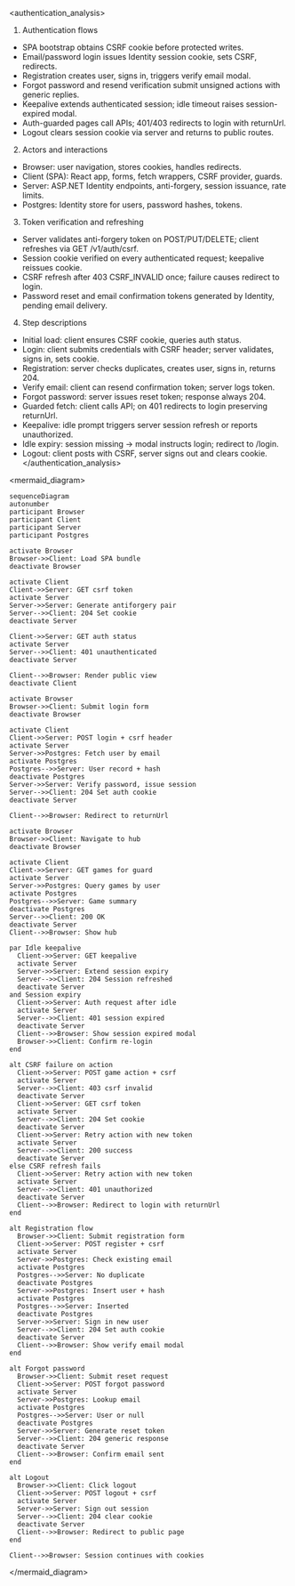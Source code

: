 <authentication_analysis>
1) Authentication flows
- SPA bootstrap obtains CSRF cookie before protected writes.
- Email/password login issues Identity session cookie, sets CSRF, redirects.
- Registration creates user, signs in, triggers verify email modal.
- Forgot password and resend verification submit unsigned actions with generic replies.
- Keepalive extends authenticated session; idle timeout raises session-expired modal.
- Auth-guarded pages call APIs; 401/403 redirects to login with returnUrl.
- Logout clears session cookie via server and returns to public routes.

2) Actors and interactions
- Browser: user navigation, stores cookies, handles redirects.
- Client (SPA): React app, forms, fetch wrappers, CSRF provider, guards.
- Server: ASP.NET Identity endpoints, anti-forgery, session issuance, rate limits.
- Postgres: Identity store for users, password hashes, tokens.

3) Token verification and refreshing
- Server validates anti-forgery token on POST/PUT/DELETE; client refreshes via GET /v1/auth/csrf.
- Session cookie verified on every authenticated request; keepalive reissues cookie.
- CSRF refresh after 403 CSRF_INVALID once; failure causes redirect to login.
- Password reset and email confirmation tokens generated by Identity, pending email delivery.

4) Step descriptions
- Initial load: client ensures CSRF cookie, queries auth status.
- Login: client submits credentials with CSRF header; server validates, signs in, sets cookie.
- Registration: server checks duplicates, creates user, signs in, returns 204.
- Verify email: client can resend confirmation token; server logs token.
- Forgot password: server issues reset token; response always 204.
- Guarded fetch: client calls API; on 401 redirects to login preserving returnUrl.
- Keepalive: idle prompt triggers server session refresh or reports unauthorized.
- Idle expiry: session missing → modal instructs login; redirect to /login.
- Logout: client posts with CSRF, server signs out and clears cookie.
</authentication_analysis>

<mermaid_diagram>

```mermaid
sequenceDiagram
autonumber
participant Browser
participant Client
participant Server
participant Postgres

activate Browser
Browser->>Client: Load SPA bundle
deactivate Browser

activate Client
Client->>Server: GET csrf token
activate Server
Server->>Server: Generate antiforgery pair
Server-->>Client: 204 Set cookie
deactivate Server

Client->>Server: GET auth status
activate Server
Server-->>Client: 401 unauthenticated
deactivate Server

Client-->>Browser: Render public view
deactivate Client

activate Browser
Browser->>Client: Submit login form
deactivate Browser

activate Client
Client->>Server: POST login + csrf header
activate Server
Server->>Postgres: Fetch user by email
activate Postgres
Postgres-->>Server: User record + hash
deactivate Postgres
Server->>Server: Verify password, issue session
Server-->>Client: 204 Set auth cookie
deactivate Server

Client-->>Browser: Redirect to returnUrl

activate Browser
Browser->>Client: Navigate to hub
deactivate Browser

activate Client
Client->>Server: GET games for guard
activate Server
Server->>Postgres: Query games by user
activate Postgres
Postgres-->>Server: Game summary
deactivate Postgres
Server-->>Client: 200 OK
deactivate Server
Client-->>Browser: Show hub

par Idle keepalive
  Client->>Server: GET keepalive
  activate Server
  Server->>Server: Extend session expiry
  Server-->>Client: 204 Session refreshed
  deactivate Server
and Session expiry
  Client->>Server: Auth request after idle
  activate Server
  Server-->>Client: 401 session expired
  deactivate Server
  Client-->>Browser: Show session expired modal
  Browser->>Client: Confirm re-login
end

alt CSRF failure on action
  Client->>Server: POST game action + csrf
  activate Server
  Server-->>Client: 403 csrf invalid
  deactivate Server
  Client->>Server: GET csrf token
  activate Server
  Server-->>Client: 204 Set cookie
  deactivate Server
  Client->>Server: Retry action with new token
  activate Server
  Server-->>Client: 200 success
  deactivate Server
else CSRF refresh fails
  Client->>Server: Retry action with new token
  activate Server
  Server-->>Client: 401 unauthorized
  deactivate Server
  Client-->>Browser: Redirect to login with returnUrl
end

alt Registration flow
  Browser->>Client: Submit registration form
  Client->>Server: POST register + csrf
  activate Server
  Server->>Postgres: Check existing email
  activate Postgres
  Postgres-->>Server: No duplicate
  deactivate Postgres
  Server->>Postgres: Insert user + hash
  activate Postgres
  Postgres-->>Server: Inserted
  deactivate Postgres
  Server->>Server: Sign in new user
  Server-->>Client: 204 Set auth cookie
  deactivate Server
  Client-->>Browser: Show verify email modal
end

alt Forgot password
  Browser->>Client: Submit reset request
  Client->>Server: POST forgot password
  activate Server
  Server->>Postgres: Lookup email
  activate Postgres
  Postgres-->>Server: User or null
  deactivate Postgres
  Server->>Server: Generate reset token
  Server-->>Client: 204 generic response
  deactivate Server
  Client-->>Browser: Confirm email sent
end

alt Logout
  Browser->>Client: Click logout
  Client->>Server: POST logout + csrf
  activate Server
  Server->>Server: Sign out session
  Server-->>Client: 204 clear cookie
  deactivate Server
  Client-->>Browser: Redirect to public page
end

Client-->>Browser: Session continues with cookies
```

</mermaid_diagram>

